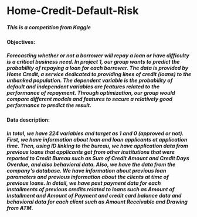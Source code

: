 # Home-Credit-Default-Risk
##### This is a competition from Kaggle

#### Objectives:

##### Forecasting whether or not a borrower will repay a loan or have difficulty is a critical business need. In project 1, our group wants to predict the probability of repaying a loan for each borrower. The data is provided by Home Credit, a service dedicated to providing lines of credit (loans) to the unbanked population. The dependent variable is the probability of default and independent variables are features related to the performance of repayment. Through optimization, our group would compare different models and features to secure a relatively good performance to predict the result.

#### Data description: 

##### In total, we have 224 variables and target as 1 and 0 (approved or not). First, we have information about loan and loan applicants at application time. Then, using ID linking to the bureau, we have application data from previous loans that applicants got from other institutions that were reported to Credit Bureau such as Sum of Credit Amount and Credit Days Overdue, and also behavioral data. Also, we have the data from the company's database. We have information about previous loan parameters and previous information about the clients at time of previous loans. In detail, we have past payment data for each installments of previous credits related to loans such as Amount of Installment and Amount of Payment and credit card balance data and behavioral data for each client such as Amount Receivable and Drawing from ATM.
